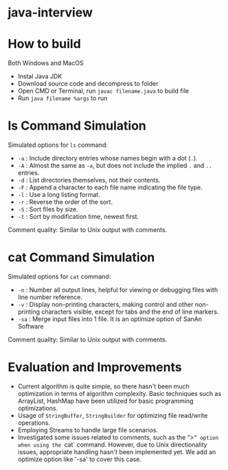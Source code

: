 # java-interview
# How to build
Both Windows and MacOS

- Instal Java JDK
- Download source code and decompress to folder
- Open CMD or Terminal, run `javac filename.java` to build file
- Run `java filename %args` to run

# ls Command Simulation

Simulated options for `ls` command:

- `-a` : Include directory entries whose names begin with a dot (`.`).
- `-A` : Almost the same as `-a`, but does not include the implied `.` and `..` entries.
- `-d` : List directories themselves, not their contents.
- `-F` : Append a character to each file name indicating the file type.
- `-l` : Use a long listing format.
- `-r` : Reverse the order of the sort.
- `-S` : Sort files by size.
- `-t` : Sort by modification time, newest first.

Comment quality: Similar to Unix output with comments.

# cat Command Simulation

Simulated options for `cat` command:

- `-n` : Number all output lines, helpful for viewing or debugging files with line number reference.
- `-v` : Display non-printing characters, making control and other non-printing characters visible, except for tabs and the end of line markers.
- `-sa` : Merge input files into 1 file. It is an optimize option of SanAn Software

Comment quality: Similar to Unix output with comments.

# Evaluation and Improvements

- Current algorithm is quite simple, so there hasn't been much optimization in terms of algorithm complexity. Basic techniques such as ArrayList, HashMap have been utilized for basic programming optimizations.
- Usage of `StringBuffer`, `StringBuilder` for optimizing file read/write operations.
- Employing Streams to handle large file scenarios.
- Investigated some issues related to comments, such as the “>`” option when using the `cat` command. However, due to Unix directionality issues, appropriate handling hasn't been implemented yet. We add an optimize option like '-sa' to cover this case.
